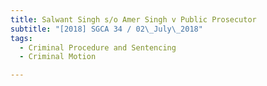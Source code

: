 ```yaml
---
title: Salwant Singh s/o Amer Singh v Public Prosecutor 
subtitle: "[2018] SGCA 34 / 02\_July\_2018"
tags:
  - Criminal Procedure and Sentencing
  - Criminal Motion

---
```



